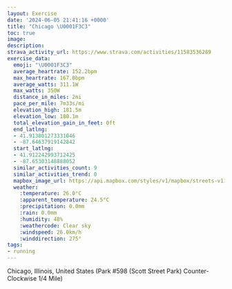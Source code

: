 ```yaml
---
layout: Exercise
date: '2024-06-05 21:41:16 +0000'
title: "Chicago \U0001F3C3"
toc: true
image:
description:
strava_activity_url: https://www.strava.com/activities/11583536289
exercise_data:
  emoji: "\U0001F3C3"
  average_heartrate: 152.2bpm
  max_heartrate: 167.0bpm
  average_watts: 311.1W
  max_watts: 350W
  distance_in_miles: 2mi
  pace_per_mile: 7m33s/mi
  elevation_high: 181.5m
  elevation_low: 180.1m
  total_elevation_gain_in_feet: 0ft
  end_latlng:
  - 41.913801273331046
  - -87.64637919142842
  start_latlng:
  - 41.912242993712425
  - -87.65303148888052
  similar_activities_count: 9
  similar_activities_trend: 0
  mapbox_image_url: https://api.mapbox.com/styles/v1/mapbox/streets-v11/static/path-5+787af2-1.0(e%7Bx~Fdl~uOAkAEm%40IIGW%40Gt%40w%40nAkBP_ALqEFEN%40BCHq%40KwNBmALiAAe%40Ec%40Ae%40Eo%40AmADKLE%5ED%60AAFDDX%40jA%3FtB%40ZH%60%40JRNJPDvAE%5CQNYDe%40CkCC%5DISOQKEYIYAaALIFMXG%5E%3FzBAVB%60%40DNNPLJRF~%40EXCTMLQHYBk%40EcCCQKUIMQKMCk%40D_%40AK%40a%40XIVEt%40Aj%40BhADd%40LTZTPBt%40EXCXKLSJW%40%5DCcCCYIWSWm%40QwARKNI%5EC%5E%3FzBDh%40BLPXHFLBJ%40f%40E%60%40%40VINMN%5BBYAgBEeAEOQWOMMEyABWAq%40QQ%40kA%3Fe%40LSC%5DIo%40BWCw%40FY%3Fk%40D_%40Ce%40FYCo%40%40WGc%40J%5DCg%40Fg%40%40C%40ADBz%40I%5EDdA),pin-s-s+e5b22e(-87.65139,41.91171),pin-s-f+89ae00(-87.64451999999996,41.913830000000026)/auto/800x800?access_token=pk.eyJ1Ijoiam9zaGJlY2ttYW4iLCJhIjoiY205eWR2aDd1MWZ6djJrbXc4a3M0bWZleiJ9.XiG9OWkNcZk2QzjJbxLB4A
  weather:
    :temperature: 26.0°C
    :apparent_temperature: 24.5°C
    :precipitation: 0.0mm
    :rain: 0.0mm
    :humidity: 48%
    :weathercode: Clear sky
    :windspeed: 26.0km/h
    :winddirection: 275°
tags:
- running
---
```

Chicago, Illinois, United States (Park #598 (Scott Street Park) Counter-Clockwise 1/4 Mile)
